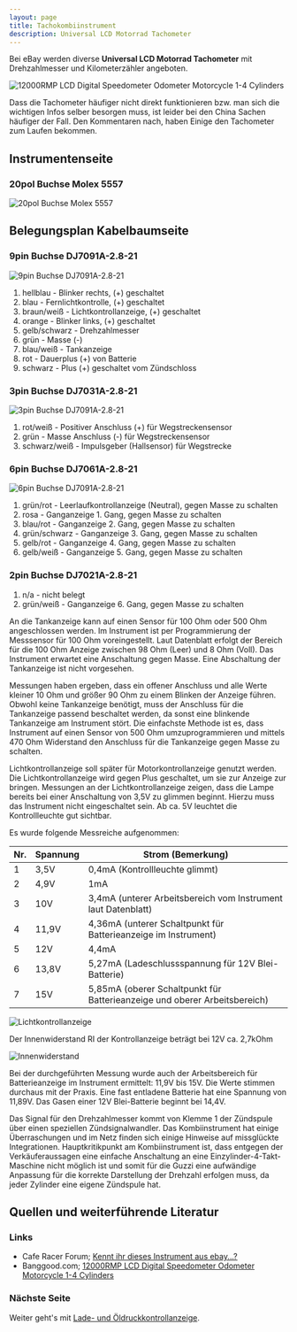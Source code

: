 ```yaml
---
layout: page
title: Tachokombiinstrument
description: Universal LCD Motorrad Tachometer
---
```


Bei eBay werden diverse __Universal LCD Motorrad Tachometer__ mit Drehzahlmesser und Kilometerzähler angeboten.

![12000RMP LCD Digital Speedometer Odometer Motorcycle 1-4 Cylinders](images/1f288ea0-4b53-48eb-83f8-2e735e214100.jpg)

Dass die Tachometer häufiger nicht direkt funktionieren bzw. man sich die wichtigen Infos selber besorgen muss, ist leider bei den China Sachen häufiger der Fall. Den Kommentaren nach, haben Einige den Tachometer zum Laufen bekommen.

## Instrumentenseite
### 20pol Buchse Molex 5557
![20pol Buchse Molex 5557](images/20pol_Molex_5557.png)

## Belegungsplan Kabelbaumseite
### 9pin Buchse DJ7091A-2.8-21
![9pin Buchse DJ7091A-2.8-21](images/9pol_DJ7091A-2.8-21.png)

1. hellblau - Blinker rechts, (+) geschaltet
2. blau - Fernlichtkontrolle, (+) geschaltet
3. braun/weiß - Lichtkontrollanzeige, (+) geschaltet
4. orange - Blinker links, (+) geschaltet
5. gelb/schwarz - Drehzahlmesser
6. grün - Masse (-)
7. blau/weiß - Tankanzeige
8. rot - Dauerplus (+) von Batterie
9. schwarz - Plus (+) geschaltet vom Zündschloss

### 3pin Buchse DJ7031A-2.8-21
![3pin Buchse DJ7091A-2.8-21](images/3pol_DJ7091A-2.8-21.png)

1. rot/weiß - Positiver Anschluss (+) für Wegstreckensensor
2. grün - Masse Anschluss (-) für Wegstreckensensor
3. schwarz/weiß - Impulsgeber (Hallsensor) für Wegstrecke

### 6pin Buchse DJ7061A-2.8-21
![6pin Buchse DJ7091A-2.8-21](images/6pol_DJ7091A-2.8-21.png)

1. grün/rot - Leerlaufkontrollanzeige (Neutral), gegen Masse zu schalten
2. rosa - Ganganzeige 1. Gang, gegen Masse zu schalten
3. blau/rot - Ganganzeige 2. Gang, gegen Masse zu schalten
4. grün/schwarz - Ganganzeige 3. Gang, gegen Masse zu schalten
5. gelb/rot - Ganganzeige 4. Gang, gegen Masse zu schalten
6. gelb/weiß - Ganganzeige 5. Gang, gegen Masse zu schalten

### 2pin Buchse DJ7021A-2.8-21

1. n/a - nicht belegt
2. grün/weiß - Ganganzeige 6. Gang, gegen Masse zu schalten

An die Tankanzeige kann auf einen Sensor für 100 Ohm oder 500 Ohm angeschlossen werden. Im Instrument ist per Programmierung der Messsensor für 100 Ohm voreingestellt. Laut Datenblatt erfolgt der Bereich für die 100 Ohm Anzeige zwischen 98 Ohm (Leer) und 8 Ohm (Voll). Das Instrument erwartet eine Anschaltung gegen Masse. Eine Abschaltung der Tankanzeige ist nicht vorgesehen.

Messungen haben ergeben, dass ein offener Anschluss und alle Werte kleiner 10 Ohm und größer 90 Ohm zu einem Blinken der Anzeige führen. Obwohl keine Tankanzeige benötigt, muss der Anschluss für die Tankanzeige passend beschaltet werden, da sonst eine blinkende Tankanzeige am Instrument stört. Die einfachste Methode ist es, dass Instrument auf einen Sensor von 500 Ohm umzuprogrammieren und mittels 470 Ohm Widerstand den Anschluss für die Tankanzeige gegen Masse zu schalten.

Lichtkontrollanzeige soll später für Motorkontrollanzeige genutzt werden. Die Lichtkontrollanzeige wird gegen Plus geschaltet, um sie zur Anzeige zur bringen. Messungen an der Lichtkontrollanzeige zeigen, dass die Lampe bereits bei einer Anschaltung von 3,5V zu glimmen beginnt. Hierzu muss das Instrument nicht eingeschaltet sein. Ab ca. 5V leuchtet die Kontrollleuchte gut sichtbar.

Es wurde folgende Messreiche aufgenommen:

Nr. | Spannung | Strom (Bemerkung)
--- | --- | ---
1 | 3,5V | 0,4mA (Kontrollleuchte glimmt)
2 | 4,9V | 1mA
3 | 10V | 3,4mA (unterer Arbeitsbereich vom Instrument laut Datenblatt)
4 | 11,9V | 4,36mA (unterer Schaltpunkt für Batterieanzeige im Instrument)
5 | 12V | 4,4mA
6 | 13,8V | 5,27mA (Ladeschlussspannung für 12V Blei-Batterie)
7 | 15V | 5,85mA (oberer Schaltpunkt für Batterieanzeige und oberer Arbeitsbereich)

![Lichtkontrollanzeige](images/Lichtkontrollanzeige.png)

Der Innenwiderstand RI der Kontrollanzeige beträgt bei 12V ca. 2,7kOhm

![Innenwiderstand](images/Innenwiderstand.png)

Bei der durchgeführten Messung wurde auch der Arbeitsbereich für Batterieanzeige im Instrument ermittelt: 11,9V bis 15V. Die Werte stimmen durchaus mit der Praxis. Eine fast entladene Batterie hat eine Spannung von 11,89V. Das Gasen einer 12V Blei-Batterie beginnt bei 14,4V.

Das Signal für den Drehzahlmesser kommt von Klemme 1 der Zündspule über einen speziellen Zündsignalwandler. Das Kombiinstrument hat einige Überraschungen und im Netz finden sich einige Hinweise auf missglückte Integrationen. Hauptkritikpunkt am Kombiinstrument ist, dass entgegen der Verkäuferaussagen eine einfache Anschaltung an eine Einzylinder-4-Takt-Maschine nicht möglich ist und somit für die Guzzi eine aufwändige Anpassung für die korrekte Darstellung der Drehzahl erfolgen muss, da jeder Zylinder eine eigene Zündspule hat.

## Quellen und weiterführende Literatur

### Links
- Cafe Racer Forum; [Kennt ihr dieses Instrument aus ebay...?](http://www.caferacer-forum.de/viewtopic.php?f=43&t=15340&p=234461)
- Banggood.com; [12000RMP LCD Digital Speedometer Odometer Motorcycle 1-4 Cylinders](http://www.banggood.com/en/12000-RMP-LCD-Digital-Speedometer-Odometer-Motorcycle-1-4-Cylinders-p-972677.html)

### Nächste Seite
Weiter geht's mit [Lade- und Öldruckkontrollanzeige](pages/kontrollanzeige_1.html).
